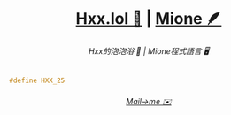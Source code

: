 <div align="center">
  
  # [Hxx.lol 🦄](https://hxx.lol)  |  [Mione 🪶](https://github.com/calledhxx/Mione)

  ###### Hxx的泡泡浴 🫧 |  Mione程式語言 🖥️
  
</div>

```c
#define HXX_25
```


<div align="center">
  
  ###### [Mail->me ✉️](mailto:me@hxx.lol?subject=GitHub)
  
</div>
